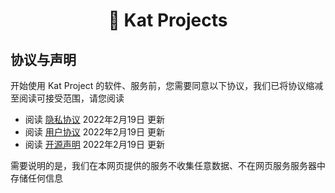 <h1 align="center">🌋 Kat Projects</h1>

## 协议与声明

开始使用 Kat Project 的软件、服务前，您需要同意以下协议，我们已将协议缩减至阅读可接受范围，请您阅读



- 阅读 [隐私协议](privacy-policy.md) 2022年2月19日 更新
- 阅读 [用户协议](terms-of-use.md) 2022年2月19日 更新
- 阅读 [开源声明](open-source-license.md) 2022年2月19日 更新



需要说明的是，我们在本网页提供的服务不收集任意数据、不在网页服务服务器中存储任何信息
